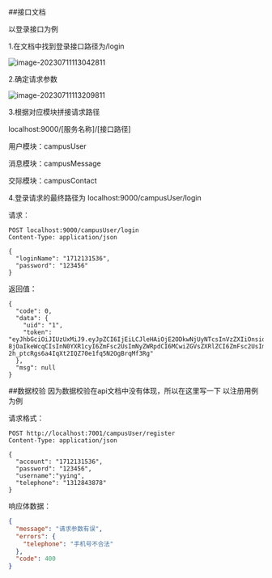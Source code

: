 ##接口文档

以登录接口为例

1.在文档中找到登录接口路径为/login

![image-20230711113042811](E:\YY\yying\搞个项目\assets\image-20230711113042811.png)

2.确定请求参数

![image-20230711113209811](E:\YY\yying\搞个项目\assets\image-20230711113209811.png)

3.根据对应模块拼接请求路径

localhost:9000/[服务名称]/[接口路径]

用户模块：campusUser

消息模块：campusMessage

交际模块：campusContact

4.登录请求的最终路径为 localhost:9000/campusUser/login

请求：

```
POST localhost:9000/campusUser/login
Content-Type: application/json

{
  "loginName": "1712131536",
  "password": "123456"
}
```



返回值：

```
{
  "code": 0,
  "data": {
    "uid": "1",
    "token": "eyJhbGciOiJIUzUxMiJ9.eyJpZCI6IjEiLCJleHAiOjE2ODkwNjUyNTcsInVzZXIiOnsidXNlcklkIjoiMSIsImFjY291bnQiOiIxNzEyMTMxNTM2Iiwib3JpZ2luUGFzc3dvcmQiOiIxMjM0NTYiLCJwYXNzd29yZCI6ImUxMGFkYzM5NDliYTU5YWJiZTU2ZTA1N2YyMGY4ODNlIiwidXNlcm5hbWUiOiJ5eWluZyIsInRlbGVwaG9uZSI6IjEzMTI4NDM4NzAzIiwiZW1haWwiOiIxNzEyMTMxNTM2QHFxLmNvbSIsImF1dG9SZXBseSI6Iuivtu-8jOaIkeWcqCIsInN0YXR1cyI6ZmFsc2UsImNyZWRpdCI6MCwiZGVsZXRlZCI6ZmFsc2UsImNyZWF0ZVRpbWUiOiIyMDIzLTA3LTA1IDEzOjIwOjEyLjAiLCJ1cGRhdGVUaW1lIjoiMjAyMy0wNy0xMSAwMjo1NTo0NC4wIn19.2cpIEgm3nU0g7cECnEOe9tJcouIwPrJMSe3CeKyjlHyyaV-2h_ptcRgs6a4IqXt2IQZ70e1fq5N2OgBrqMf3Rg"
  },
  "msg": null
}
```



##数据校验
因为数据校验在api文档中没有体现，所以在这里写一下
以注册用例为例

请求格式：

```
POST http://localhost:7001/campusUser/register
Content-Type: application/json

{
  "account": "1712131536",
  "password": "123456",
  "username":"yying",
  "telephone": "1312843878"
}
```

响应体数据：

```json
{
  "message": "请求参数有误",
  "errors": {
    "telephone": "手机号不合法"
  },
  "code": 400
}
```




